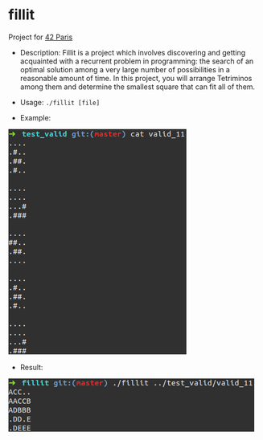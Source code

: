 # fillit

Project for [42 Paris](https://www.42.fr/)

- Description:
Fillit is a project which involves discovering and getting acquainted with a recurrent problem in programming: the search of an optimal solution among a very large number of possibilities in a reasonable amount of time. In this project, you will arrange Tetriminos among them and determine the smallest square that can fit all of them. 

* Usage: `./fillit [file]`

* Example:

![example](example.png)

* Result:

![result](result.png)
